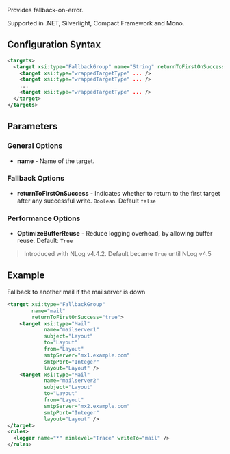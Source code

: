 Provides fallback-on-error. 

Supported in .NET, Silverlight, Compact Framework and Mono.

## Configuration Syntax
```xml
<targets>
  <target xsi:type="FallbackGroup" name="String" returnToFirstOnSuccess="Boolean">
    <target xsi:type="wrappedTargetType" ... />
    <target xsi:type="wrappedTargetType" ... />
    ...
    <target xsi:type="wrappedTargetType" ... />
  </target>
</targets>
```

## Parameters
### General Options
* **name** - Name of the target.

### Fallback Options
* **returnToFirstOnSuccess** - Indicates whether to return to the first target after any successful write. `Boolean`. Default `false`

### Performance Options
* **OptimizeBufferReuse** - Reduce logging overhead, by allowing buffer reuse. Default: `True`
 > Introduced with NLog v4.4.2. Default became `True` until NLog v4.5

## Example

Fallback to another mail if the mailserver is down

```xml
<target xsi:type="FallbackGroup" 
        name="mail"
        returnToFirstOnSuccess="true">
    <target xsi:type="Mail"
            name="mailserver1"
            subject="Layout"
            to="Layout"
            from="Layout"
            smtpServer="mx1.example.com" 
            smtpPort="Integer"
            layout="Layout" />
    <target xsi:type="Mail"
            name="mailserver2" 
            subject="Layout"
            to="Layout"
            from="Layout"
            smtpServer="mx2.example.com" 
            smtpPort="Integer"
            layout="Layout" />
</target>
<rules>
  <logger name="*" minlevel="Trace" writeTo="mail" />
</rules>
```